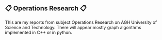 ## :clipboard: Operations Research :clipboard:
This are my reports from subject Operations Research on AGH University of Science and Technology. There will appear mostly graph algorithms implemented in C++ or in python.
